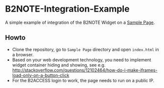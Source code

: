 # B2NOTE-Integration-Example
A simple example of integration of the B2NOTE Widget on a [Sample Page](https://github.com/e-sdf/B2NOTE-Integration-Example/tree/master/Sample%20Page).

## Howto
- Clone the repository, go to `Sample Page` directory and open `index.html` in a browser.
- Based on your web development technology, you need to implement widget container hiding and showing, see e.g. http://stackoverflow.com/questions/12102464/how-do-i-make-iframes-load-only-on-a-button-click
- For the B2ACCESS login to work, the page needs to run on a public IP.
